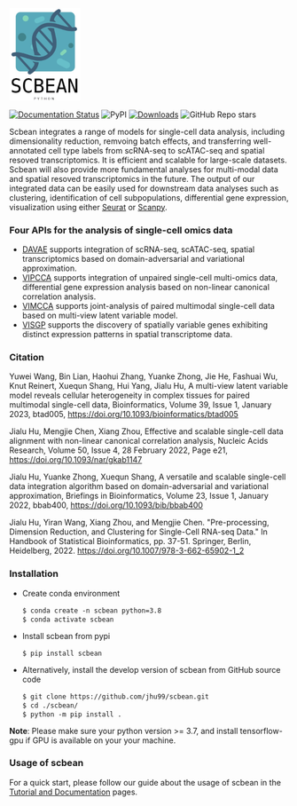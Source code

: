 <img src="https://github.com/jhu99/scbean/blob/main/logo.jpg" width="128"/>

[![Documentation Status](https://readthedocs.org/projects/scbean/badge/?version=latest)](https://scbean.readthedocs.io/en/latest/?badge=latest) ![PyPI](https://img.shields.io/pypi/v/scbean?color=blue) [![Downloads](https://static.pepy.tech/badge/scbean)](https://pepy.tech/project/scbean) ![GitHub Repo stars](https://img.shields.io/github/stars/jhu99/scbean?color=yellow)

Scbean integrates a range of models for single-cell data analysis, including dimensionality reduction, remvoing batch effects, and transferring well-annotated cell type labels from scRNA-seq to scATAC-seq and spatial resoved transcriptomics. It is efficient and scalable for large-scale datasets. Scbean will also provide more fundamental analyses for multi-modal data and spatial resoved transcriptomics in the future. The output of our integrated data can be easily used for downstream data analyses such as clustering, identification of cell subpopulations, differential gene expression, visualization using either [Seurat](https://satijalab.org/seurat/) or [Scanpy](https://scanpy-tutorials.readthedocs.io).

### Four APIs for the analysis of single-cell omics data
- [DAVAE](https://academic.oup.com/bib/article/23/1/bbab400/6377528?login=true) supports integration of scRNA-seq, scATAC-seq, spatial transcriptomics based on domain-adversarial and variational approximation.
- [VIPCCA](https://academic.oup.com/nar/article/50/4/e21/6454289?login=true) supports integration of unpaired single-cell multi-omics data, differential gene expression analysis based on non-linear canonical correlation analysis.
- [VIMCCA](https://academic.oup.com/bioinformatics/advance-article/doi/10.1093/bioinformatics/btad005/6978155) supports joint-analysis of paired multimodal single-cell data based on multi-view latent variable model.
- [VISGP](https://scbean.readthedocs.io/en/latest/tutorials/visgp_tutorial.html) supports the discovery of spatially variable genes exhibiting distinct expression patterns in spatial transcriptome data.


### Citation
Yuwei Wang, Bin Lian, Haohui Zhang, Yuanke Zhong, Jie He, Fashuai Wu, Knut Reinert, Xuequn Shang, Hui Yang, Jialu Hu, A multi-view latent variable model reveals cellular heterogeneity in complex tissues for paired multimodal single-cell data, Bioinformatics, Volume 39, Issue 1, January 2023, btad005, https://doi.org/10.1093/bioinformatics/btad005

Jialu Hu, Mengjie Chen, Xiang Zhou, Effective and scalable single-cell data alignment with non-linear canonical correlation analysis, Nucleic Acids Research, Volume 50, Issue 4, 28 February 2022, Page e21, https://doi.org/10.1093/nar/gkab1147

Jialu Hu, Yuanke Zhong, Xuequn Shang, A versatile and scalable single-cell data integration algorithm based on domain-adversarial and variational approximation, Briefings in Bioinformatics, Volume 23, Issue 1, January 2022, bbab400, https://doi.org/10.1093/bib/bbab400

Jialu Hu, Yiran Wang, Xiang Zhou, and Mengjie Chen. "Pre-processing, Dimension Reduction, and Clustering for Single-Cell RNA-seq Data." In Handbook of Statistical Bioinformatics, pp. 37-51. Springer, Berlin, Heidelberg, 2022. https://doi.org/10.1007/978-3-662-65902-1_2

### Installation

- Create conda environment

  ```shell
  $ conda create -n scbean python=3.8
  $ conda activate scbean
  ```

- Install scbean from pypi

  ```shell
  $ pip install scbean
  ```

- Alternatively, install the develop version of scbean from GitHub source code

  ```shell
  $ git clone https://github.com/jhu99/scbean.git
  $ cd ./scbean/
  $ python -m pip install .
  ```

**Note**: Please make sure your python version >= 3.7, and install tensorflow-gpu if GPU is available on your your machine.

### Usage of scbean

For a quick start, please follow our guide about the usage of scbean in the [Tutorial and Documentation](https://scbean.readthedocs.io/en/latest/) pages.
